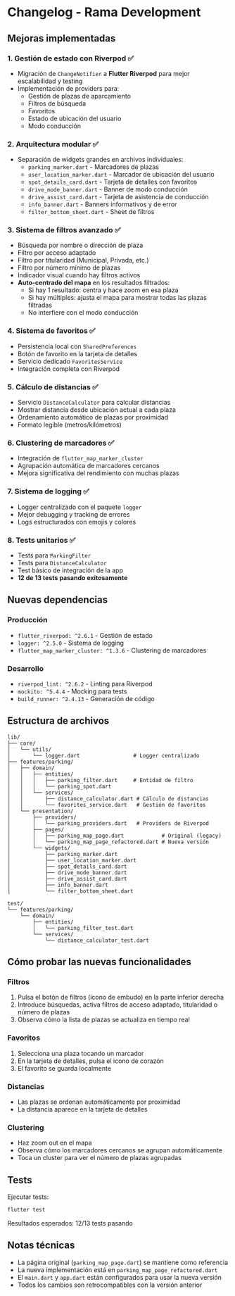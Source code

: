 # Changelog - Rama Development

## Mejoras implementadas

### 1. **Gestión de estado con Riverpod** ✅
- Migración de `ChangeNotifier` a **Flutter Riverpod** para mejor escalabilidad y testing
- Implementación de providers para:
  - Gestión de plazas de aparcamiento
  - Filtros de búsqueda
  - Favoritos
  - Estado de ubicación del usuario
  - Modo conducción

### 2. **Arquitectura modular** ✅
- Separación de widgets grandes en archivos individuales:
  - `parking_marker.dart` - Marcadores de plazas
  - `user_location_marker.dart` - Marcador de ubicación del usuario
  - `spot_details_card.dart` - Tarjeta de detalles con favoritos
  - `drive_mode_banner.dart` - Banner de modo conducción
  - `drive_assist_card.dart` - Tarjeta de asistencia de conducción
  - `info_banner.dart` - Banners informativos y de error
  - `filter_bottom_sheet.dart` - Sheet de filtros

### 3. **Sistema de filtros avanzado** ✅
- Búsqueda por nombre o dirección de plaza
- Filtro por acceso adaptado
- Filtro por titularidad (Municipal, Privada, etc.)
- Filtro por número mínimo de plazas
- Indicador visual cuando hay filtros activos
- **Auto-centrado del mapa** en los resultados filtrados:
  - Si hay 1 resultado: centra y hace zoom en esa plaza
  - Si hay múltiples: ajusta el mapa para mostrar todas las plazas filtradas
  - No interfiere con el modo conducción

### 4. **Sistema de favoritos** ✅
- Persistencia local con `SharedPreferences`
- Botón de favorito en la tarjeta de detalles
- Servicio dedicado `FavoritesService`
- Integración completa con Riverpod

### 5. **Cálculo de distancias** ✅
- Servicio `DistanceCalculator` para calcular distancias
- Mostrar distancia desde ubicación actual a cada plaza
- Ordenamiento automático de plazas por proximidad
- Formato legible (metros/kilómetros)

### 6. **Clustering de marcadores** ✅
- Integración de `flutter_map_marker_cluster`
- Agrupación automática de marcadores cercanos
- Mejora significativa del rendimiento con muchas plazas

### 7. **Sistema de logging** ✅
- Logger centralizado con el paquete `logger`
- Mejor debugging y tracking de errores
- Logs estructurados con emojis y colores

### 8. **Tests unitarios** ✅
- Tests para `ParkingFilter`
- Tests para `DistanceCalculator`
- Test básico de integración de la app
- **12 de 13 tests pasando exitosamente**

## Nuevas dependencias

### Producción
- `flutter_riverpod: ^2.6.1` - Gestión de estado
- `logger: ^2.5.0` - Sistema de logging
- `flutter_map_marker_cluster: ^1.3.6` - Clustering de marcadores

### Desarrollo
- `riverpod_lint: ^2.6.2` - Linting para Riverpod
- `mockito: ^5.4.4` - Mocking para tests
- `build_runner: ^2.4.13` - Generación de código

## Estructura de archivos

```
lib/
├── core/
│   └── utils/
│       └── logger.dart                 # Logger centralizado
├── features/parking/
│   ├── domain/
│   │   ├── entities/
│   │   │   ├── parking_filter.dart     # Entidad de filtro
│   │   │   └── parking_spot.dart
│   │   └── services/
│   │       ├── distance_calculator.dart # Cálculo de distancias
│   │       └── favorites_service.dart   # Gestión de favoritos
│   └── presentation/
│       ├── providers/
│       │   └── parking_providers.dart   # Providers de Riverpod
│       ├── pages/
│       │   ├── parking_map_page.dart            # Original (legacy)
│       │   └── parking_map_page_refactored.dart # Nueva versión
│       └── widgets/
│           ├── parking_marker.dart
│           ├── user_location_marker.dart
│           ├── spot_details_card.dart
│           ├── drive_mode_banner.dart
│           ├── drive_assist_card.dart
│           ├── info_banner.dart
│           └── filter_bottom_sheet.dart

test/
└── features/parking/
    └── domain/
        ├── entities/
        │   └── parking_filter_test.dart
        └── services/
            └── distance_calculator_test.dart
```

## Cómo probar las nuevas funcionalidades

### Filtros
1. Pulsa el botón de filtros (icono de embudo) en la parte inferior derecha
2. Introduce búsquedas, activa filtros de acceso adaptado, titularidad o número de plazas
3. Observa cómo la lista de plazas se actualiza en tiempo real

### Favoritos
1. Selecciona una plaza tocando un marcador
2. En la tarjeta de detalles, pulsa el icono de corazón
3. El favorito se guarda localmente

### Distancias
- Las plazas se ordenan automáticamente por proximidad
- La distancia aparece en la tarjeta de detalles

### Clustering
- Haz zoom out en el mapa
- Observa cómo los marcadores cercanos se agrupan automáticamente
- Toca un cluster para ver el número de plazas agrupadas

## Tests

Ejecutar tests:
```bash
flutter test
```

Resultados esperados: 12/13 tests pasando

## Notas técnicas

- La página original (`parking_map_page.dart`) se mantiene como referencia
- La nueva implementación está en `parking_map_page_refactored.dart`
- El `main.dart` y `app.dart` están configurados para usar la nueva versión
- Todos los cambios son retrocompatibles con la versión anterior
